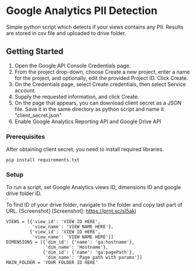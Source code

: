 # Google Analytics PII Detection

Simple python script which detects if your views contains any PII. Results are stored in csv file and uploaded to drive folder.

## Getting Started

1. Open the Google API Console Credentials page.
2. From the project drop-down, choose Create a new project, enter a name for the project, and optionally, edit the provided Project ID. Click Create.
3. On the Credentials page, select Create credentials, then select Service account.
4. Supply the requested information, and click Create.
5. On the page that appears, you can download client secret as a JSON file. Save it in the same directory as python script and name it "client_secret.json"
6. Enable Google Analytics Reporting API and Google Drive API

### Prerequisites

After obtaining client secret, you need to install required libraries.

```
pip install requirements.txt
```

### Setup

To run a script, set Google Analytics views ID, dimensions ID and google drive folder ID.

To find ID of your drive folder, navigate to the folder and copy last part of URL. [Screenshot]
[Screenshot]: https://prnt.sc/sl5aki

```
VIEWS = [{'view_id': 'VIEW ID HERE',
          'view_name': 'VIEW NAME HERE'},
         {'view_id': 'VIEW ID HERE',
          'view_name': 'VIEW NAME HERE'}]
DIMENSIONS = [{'dim_id': {'name': 'ga:hostname'},
               'dim_name': 'Hostname'},
              {'dim_id': {'name': 'ga:pagePath'},
               'dim_name': 'Page path with params'}]
MAIN_FOLDER = 'YOUR FOLDER ID HERE'
```